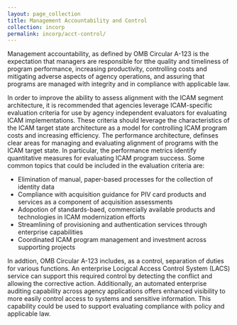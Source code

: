 ```yaml
---
layout: page_collection
title: Management Accountability and Control
collection: incorp
permalink: incorp/acct-control/
---
```

<script>
$(function() {
  $( "#accordion" ).accordion({
    heightStyle: "content",
    collapsible: "true",
    active: "false"
  });
});
</script>

Management accountability, as defined by OMB Circular A-123 is the expectation that managers are responsible for tthe quality and timeliness of program performance, increasing productivity, controlling costs and mitigating adverse aspects of agency operations, and assuring that programs are managed with integrity and in compliance with applicable law.

In order to improve the ability to assess alignment with the ICAM segment architecture, it is recommended that agencies leverage ICAM-specific evaluation criteria for use by agency independent evaluators for evaluating ICAM implementations. These criteria should leverage the characteristics of the ICAM target state architecture as a model for controlling ICAM program costs and increasing efficiency. The performance architecture, definses clear areas for managing and evaluating alignment of programs with the ICAM target state. In particular, the performance metrics identify quantitative measures for evaluating ICAM program success. Some common topics that could be included in the evaluation criteria are:
 
 
 
*  Elimination of manual, paper-based processes for the collection of identity data
*  Compliance with acquisition guidance for PIV card products and services as a component of acquisition assessments
*  Adopotion of standards-baed, commercially available products and technologies in ICAM modernization efforts
*  Streamlining of provisioning and authentication services through enterprise capabilities
*  Coordinated ICAM program management and investment across supporting projects
 
 
 
In addtion, OMB Circular A-123 includes, as a control, separation of duties for various functions. An enterprise Locigcal Access Control System (LACS) service can support this required control by detecting the conflict and allowing the corrective action. Additionally, an automated enterprise auditing capability across agency applications offers enhanced visibility to more easily control access to systems and sensitive information. This capability could be used to support evaluating compliance with policy and applicable law.

